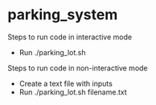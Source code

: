 # parking_system

Steps to run code in interactive mode
  - Run ./parking_lot.sh 

Steps to run code in non-interactive mode
  - Create a text file with inputs
  - Run ./parking_lot.sh filename.txt
